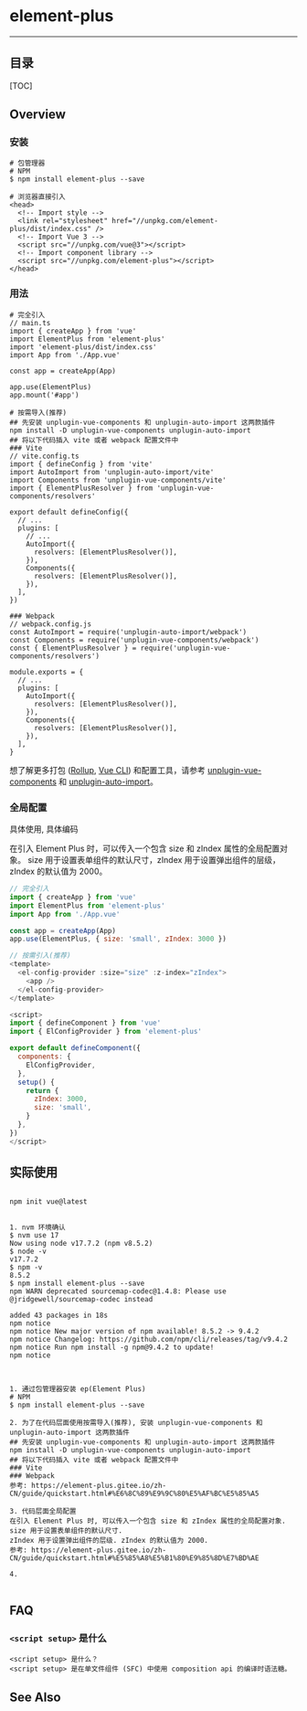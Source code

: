# element-plus

---



## 目录

[TOC]





## Overview

### 安装

```shell
# 包管理器
# NPM
$ npm install element-plus --save

# 浏览器直接引入
<head>
  <!-- Import style -->
  <link rel="stylesheet" href="//unpkg.com/element-plus/dist/index.css" />
  <!-- Import Vue 3 -->
  <script src="//unpkg.com/vue@3"></script>
  <!-- Import component library -->
  <script src="//unpkg.com/element-plus"></script>
</head>
```

### 用法

```shell
# 完全引入
// main.ts
import { createApp } from 'vue'
import ElementPlus from 'element-plus'
import 'element-plus/dist/index.css'
import App from './App.vue'

const app = createApp(App)

app.use(ElementPlus)
app.mount('#app')

# 按需导入(推荐)
## 先安装 unplugin-vue-components 和 unplugin-auto-import 这两款插件
npm install -D unplugin-vue-components unplugin-auto-import
## 将以下代码插入 vite 或者 webpack 配置文件中
### Vite
// vite.config.ts
import { defineConfig } from 'vite'
import AutoImport from 'unplugin-auto-import/vite'
import Components from 'unplugin-vue-components/vite'
import { ElementPlusResolver } from 'unplugin-vue-components/resolvers'

export default defineConfig({
  // ...
  plugins: [
    // ...
    AutoImport({
      resolvers: [ElementPlusResolver()],
    }),
    Components({
      resolvers: [ElementPlusResolver()],
    }),
  ],
})

### Webpack
// webpack.config.js
const AutoImport = require('unplugin-auto-import/webpack')
const Components = require('unplugin-vue-components/webpack')
const { ElementPlusResolver } = require('unplugin-vue-components/resolvers')

module.exports = {
  // ...
  plugins: [
    AutoImport({
      resolvers: [ElementPlusResolver()],
    }),
    Components({
      resolvers: [ElementPlusResolver()],
    }),
  ],
}
```

想了解更多打包 ([Rollup](https://rollupjs.org/), [Vue CLI](https://cli.vuejs.org/)) 和配置工具，请参考 [unplugin-vue-components](https://github.com/antfu/unplugin-vue-components#installation) 和 [unplugin-auto-import](https://github.com/antfu/unplugin-auto-import#install)。

### 全局配置

具体使用, 具体编码

在引入 Element Plus 时，可以传入一个包含 size 和 zIndex 属性的全局配置对象。 size 用于设置表单组件的默认尺寸，zIndex 用于设置弹出组件的层级，zIndex 的默认值为 2000。

```js
// 完全引入
import { createApp } from 'vue'
import ElementPlus from 'element-plus'
import App from './App.vue'

const app = createApp(App)
app.use(ElementPlus, { size: 'small', zIndex: 3000 })

// 按需引入(推荐)
<template>
  <el-config-provider :size="size" :z-index="zIndex">
    <app />
  </el-config-provider>
</template>

<script>
import { defineComponent } from 'vue'
import { ElConfigProvider } from 'element-plus'

export default defineComponent({
  components: {
    ElConfigProvider,
  },
  setup() {
    return {
      zIndex: 3000,
      size: 'small',
    }
  },
})
</script>
```





## 实际使用 

```shell

npm init vue@latest


1. nvm 环境确认
$ nvm use 17
Now using node v17.7.2 (npm v8.5.2)
$ node -v
v17.7.2
$ npm -v
8.5.2
$ npm install element-plus --save
npm WARN deprecated sourcemap-codec@1.4.8: Please use @jridgewell/sourcemap-codec instead

added 43 packages in 18s
npm notice 
npm notice New major version of npm available! 8.5.2 -> 9.4.2
npm notice Changelog: https://github.com/npm/cli/releases/tag/v9.4.2
npm notice Run npm install -g npm@9.4.2 to update!
npm notice 



1. 通过包管理器安装 ep(Element Plus)
# NPM
$ npm install element-plus --save

2. 为了在代码层面使用按需导入(推荐), 安装 unplugin-vue-components 和 unplugin-auto-import 这两款插件
## 先安装 unplugin-vue-components 和 unplugin-auto-import 这两款插件
npm install -D unplugin-vue-components unplugin-auto-import
## 将以下代码插入 vite 或者 webpack 配置文件中
### Vite
### Webpack
参考: https://element-plus.gitee.io/zh-CN/guide/quickstart.html#%E6%8C%89%E9%9C%80%E5%AF%BC%E5%85%A5

3. 代码层面全局配置
在引入 Element Plus 时, 可以传入一个包含 size 和 zIndex 属性的全局配置对象.
size 用于设置表单组件的默认尺寸.
zIndex 用于设置弹出组件的层级. zIndex 的默认值为 2000.
参考: https://element-plus.gitee.io/zh-CN/guide/quickstart.html#%E5%85%A8%E5%B1%80%E9%85%8D%E7%BD%AE

4.


```





## FAQ

### `<script setup>` 是什么

```
<script setup> 是什么？
<script setup> 是在单文件组件 (SFC) 中使用 composition api 的编译时语法糖。
```









## See Also









